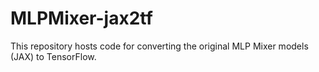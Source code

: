 # MLPMixer-jax2tf
This repository hosts code for converting the original MLP Mixer models (JAX) to TensorFlow.
